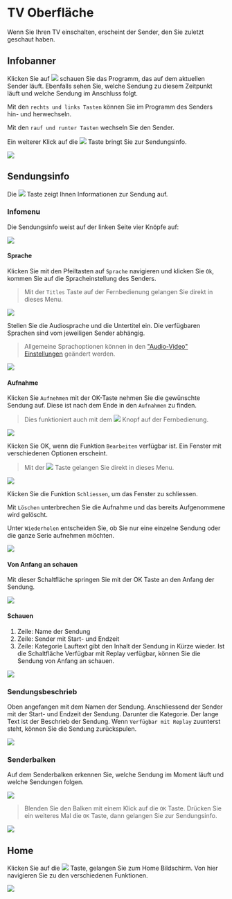 # TV Oberfläche

Wenn Sie Ihren TV einschalten, erscheint der Sender, den Sie zuletzt geschaut haben.

## Infobanner

Klicken Sie auf ![](../img/tv/button_ok.png) schauen Sie das Programm, das auf dem aktuellen Sender läuft. Ebenfalls sehen Sie, welche Sendung zu diesem Zeitpunkt läuft und welche Sendung im Anschluss folgt.

Mit den `rechts und links Tasten` können Sie im Programm des Senders hin- und herwechseln.

Mit den `rauf und runter Tasten` wechseln Sie den Sender.

Ein weiterer Klick auf die ![](../img/tv/button_ok.png) Taste bringt Sie zur Sendungsinfo.

![](../img/tv/info_programmbalken.jpg)

## Sendungsinfo

Die ![](../img/tv/button_info.png) Taste zeigt Ihnen Informationen zur Sendung auf.

### Infomenu

Die Sendungsinfo weist auf der linken Seite vier Knöpfe auf:

![](../img/tv/info_schauen.jpg)

#### Sprache

Klicken Sie mit den Pfeiltasten auf `Sprache` navigieren und klicken Sie `Ok`, kommen Sie auf die Spracheinstellung des Senders.

> Mit der `Titles` Taste auf der Fernbedienung gelangen Sie direkt in dieses Menu.

![](../img/tv/info_sprache.jpg)

Stellen Sie die Audiosprache und die Untertitel ein. Die verfügbaren Sprachen sind vom jeweiligen Sender abhängig.

> Allgemeine Sprachoptionen können in den ["Audio-Video" Einstellungen](../einstellungen/#audio-video) geändert werden.

![](../img/tv/info_sprache_fenster.jpg)

#### Aufnahme

Klicken Sie `Aufnehmen` mit der OK-Taste nehmen Sie die gewünschte Sendung auf. Diese ist nach dem Ende in den `Aufnahmen` zu finden.

> Dies funktioniert auch mit dem ![](../img/tv/button_record.png) Knopf auf der Fernbedienung.

![](../img/tv/info_aufnehmen.jpg)

Klicken Sie OK, wenn die Funktion `Bearbeiten` verfügbar ist. Ein Fenster mit verschiedenen Optionen erscheint.

> Mit der ![](../img/tv/button_record.png) Taste gelangen Sie direkt in dieses Menu.

![](../img/tv/info_aufnehmen_bearbeiten.jpg)

Klicken Sie die Funktion `Schliessen`, um das Fenster zu schliessen.

Mit `Löschen` unterbrechen Sie die Aufnahme und das bereits Aufgenommene wird gelöscht.

Unter `Wiederholen` entscheiden Sie, ob Sie nur eine einzelne Sendung oder die ganze Serie aufnehmen möchten.

![](../img/tv/info_aufnehmen_wiederholen.jpg)

#### Von Anfang an schauen

Mit dieser Schaltfläche springen Sie mit der OK Taste an den Anfang der Sendung.

![](../img/tv/info_vonanfang.jpg)

#### Schauen 

1. Zeile: Name der Sendung
2. Zeile: Sender mit Start- und Endzeit
3. Zeile: Kategorie
Lauftext gibt den Inhalt der Sendung in Kürze wieder. 
Ist die Schaltfläche Verfügbar mit Replay  verfügbar, können Sie die Sendung von Anfang an schauen.

![](../img/tv/info_schauen.jpg)

### Sendungsbeschrieb

Oben angefangen mit dem Namen der Sendung. Anschliessend der Sender mit der Start- und Endzeit der Sendung. Darunter die Kategorie. Der lange Text ist der Beschrieb der Sendung. Wenn `Verfügbar mit Replay` zuunterst steht, können Sie die Sendung zurückspulen.

![](../img/tv/info_schauen.jpg)

### Senderbalken

Auf dem Senderbalken erkennen Sie, welche Sendung im Moment läuft und welche Sendungen folgen.

![](../img/tv/info_schauen.jpg)

> Blenden Sie den Balken mit einem Klick auf die `OK` Taste. Drücken Sie ein weiteres Mal die `OK` Taste, dann gelangen Sie zur Sendungsinfo.

![](../img/tv/info_programmbalken.jpg)

## Home

Klicken Sie auf die ![](../img/tv/button_home.png) Taste, gelangen Sie zum Home Bildschirm. Von hier navigieren Sie zu den verschiedenen Funktionen.

![](../img/tv/home.jpg)